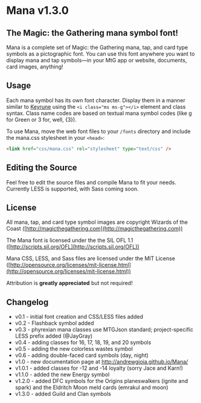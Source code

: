 # Mana v1.3.0

## The Magic: the Gathering mana symbol font!

Mana is a complete set of Magic: the Gathering mana, tap, and card type symbols as a pictographic font. You can use this font anywhere you want to display mana and tap symbols&mdash;in your MtG app or website, documents, card images, anything!

## Usage

Each mana symbol has its own font character. Display them in a manner similar to [Keyrune](http://andrewgioia.github.io/Keyrune) using the `<i class="ms ms-g"></i>` element and class syntax. Class name codes are based on textual mana symbol codes (like g for Green or 3 for, well, {3}).

To use Mana, move the web font files to your `/fonts` directory and include the mana.css stylesheet in your `<head>`:

```html
<link href="css/mana.css" rel="stylesheet" type="text/css" />
```

## Editing the Source

Feel free to edit the source files and compile Mana to fit your needs. Currently LESS is supported, with Sass coming soon.

## License

All mana, tap, and card type symbol images are copyright Wizards of the Coast ([http://magicthegathering.com](http://magicthegathering.com))

The Mana font is licensed under the the SIL OFL 1.1 ([http://scripts.sil.org/OFL](http://scripts.sil.org/OFL))

Mana CSS, LESS, and Sass files are licensed under the MIT License ([http://opensource.org/licenses/mit-license.html](http://opensource.org/licenses/mit-license.html))

Attribution is **greatly appreciated** but not required!

## Changelog

* v0.1 - initial font creation and CSS/LESS files added
* v0.2 - Flashback symbol added
* v0.3 - phyrexian mana classes use MTGJson standard; project-specific LESS prefix added (@JayGray)
* v0.4 - adding classes for 16, 17, 18, 19, and 20 symbols
* v0.5 - adding the new colorless wastes symbol
* v0.6 - adding double-faced card symbols (day, night)
* v1.0 - new documentation page at http://andrewgioia.github.io/Mana/
* v1.0.1 - added classes for -12 and -14 loyalty (sorry Jace and Karn!)
* v1.1.0 - added the new Energy symbol
* v1.2.0 - added DFC symbols for the Origins planeswalkers (ignite and spark) and the Eldritch Moon meld cards (emrakul and moon)
* v1.3.0 - added Guild and Clan symbols
